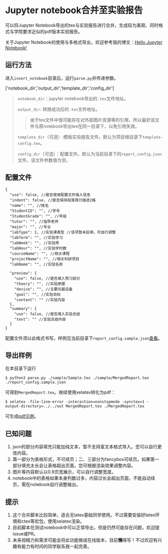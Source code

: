 # Jupyter notebook合并至实验报告

可以将Jupyter Notebook导出的tex与实验报告进行合并，生成较为美观、同时格式与学院要求近似的pdf版本实验报告。

关于Jupyter Notebook的使用与多格式导出，欢迎参考我的博文：[Hello Jupyter Notebook!](https://blog.mariozzj.cn/posts/0108/)

## 运行方法

进入`insert_notebook`目录后，运行`parse.py`并传递参数。

['notebook_dir','output_dir','template_dir','config_dir']

> `notebook_dir`：jupyter notebook导出的`.tex`文件地址。
>
> `output_dir`: 转换成功后的`.tex`文件地址。
> > 由于tex文件中很可能存在对外部图片资源等的引用，所以最好该文件与原notebook导出tex在同一目录下，以免引用失效。
> 
> `template_dir`（可选）:模板实验报告文件。默认为项目根目录下`template-config.tex`。
> 
> `config_dir`（可选）：配置文件。默认为当前目录下的`report_config.json`文件。该文件参数值为空。

## 配置文件

```json5
{
  "use": false, //是否使用配置文件插入信息
  "indent": false, //是否保持段落首行缩进2格
  "name": "", //姓名
  "StudentID": "", //学号
  "StudentGrade": "", //年级
  "tutor": "", //指导老师
  "major": "", //专业
  "labType": 1, //实验课类型 //该项暂未启用，可自行调整
  "labTerm": "", //实验学习
  "labWeek": "", //实验周
  "labHour": "", //实验学时数
  "courseName": "", //相关课程
  "projectName": "", //相关科研项目
  "labName": "", //实验名称

  "preview": {
    "use": false, //是否填入预习部分
    "theory": "", //实验原理
    "device": "", //主要仪器设备
    "goal": "", //实验目标
    "content": "" //实验内容
  },
  "summary": {
    "use": false, //是否填入实验总结
    "text": "" //实验总结内容
  }
}
```

配置文件须以此格式书写。样例见当前目录下`report_config.sample.json`[查看](./report_config.json)。

## 导出样例

在本目录下运行

```shell
$ python3 parse.py ./sample/Sample.tex ./sample/MergedReport.tex ./report_config.sample.json
```

可得到`MergedReport.tex`。继续使用xelatex转化为pdf：
```shell
$ xelatex -file-line-error -interaction=nonstopmode -synctex=1 -output-directory=../../out MergedReport.tex ./MergedReport.tex
```
可生成[pdf示例](../out/MergedReport.pdf)。


## 已知问题
1. json的部分内容填充只能加纯文本，暂不支持富文本格式导入。您可以自行更改内容。
2. 第一部分为表格形式，不可续页；二、三部分为fancybox可续页。如果第一部分填充太长会让表格超出页面，您可根据渲染效果调整内容。
3. 图片等内容默认以0.9页宽展示，可以自行调整宽度。
4. notebook中的表格如果本身列数过多，内容过长会超出页面，不能自动续页，需在notebook自行调整输出。

## 提示
1. 这个合并脚本比较简单，适合无latex基础同学使用。不过需要安装好latex环境和ctex等宏包，使用xelatex渲染。
2. 目前脚本在测试notebook中可以正常导出，但是仍然可能存在问题，欢迎提issue或PR。
3. 未来视精力和需求可能会将此功能做成在线版本，目前**懒**得写！不过欢迎有兴趣有能力有时间的同学联系我一起完善。

